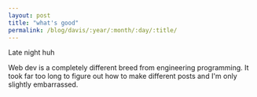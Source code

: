 ```yaml
---
layout: post
title: "what's good"
permalink: /blog/davis/:year/:month/:day/:title/
---
```


Late night huh

Web dev is a completely different breed from engineering programming. It took far too long to figure out how to make different posts and I'm only slightly embarrassed.
